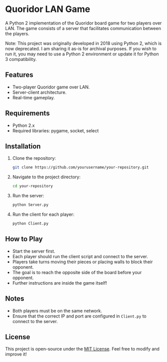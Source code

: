 # Quoridor LAN Game

A Python 2 implementation of the Quoridor board game for two players over LAN. The game consists of a server that facilitates communication between the players.

Note: This project was originally developed in 2018 using Python 2, which is now deprecated. I am sharing it as-is for archival purposes. If you wish to run it, you may need to use a Python 2 environment or update it for Python 3 compatibility.

## Features
- Two-player Quoridor game over LAN.
- Server-client architecture.
- Real-time gameplay.

## Requirements
- Python 2.x
- Required libraries: pygame, socket, select

## Installation
1. Clone the repository:
   ```sh
   git clone https://github.com/yourusername/your-repository.git
   ```
2. Navigate to the project directory:
   ```sh
   cd your-repository
   ```
3. Run the server:
   ```sh
   python Server.py
   ```
4. Run the client for each player:
   ```sh
   python Client.py
   ```

## How to Play
- Start the server first.
- Each player should run the client script and connect to the server.
- Players take turns moving their pieces or placing walls to block their opponent.
- The goal is to reach the opposite side of the board before your opponent.
- Further instructions are inside the game itself!

## Notes
- Both players must be on the same network.
- Ensure that the correct IP and port are configured in `Client.py` to connect to the server.

## License
This project is open-source under the [MIT License](LICENSE). Feel free to modify and improve it!
